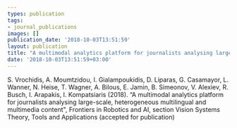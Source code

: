 ```yaml
---
types: publication
tags:
- journal_publications
images: []
publication_date: '2018-10-03T13:51:59'
layout: publication
title: "A multimodal analytics platform for journalists analysing large-scale, heterogeneous multilingual and multimedia content"
date: '2018-10-03T13:51:59+03:00'
---
```

S. Vrochidis, A. Moumtzidou, I. Gialampoukidis, D. Liparas, G. Casamayor, L. Wanner, N. Heise, T. Wagner, A. Bilous, E. Jamin, B. Simeonov, V. Alexiev, R. Busch, I. Arapakis, I. Kompatsiaris (2018). “A multimodal analytics platform for journalists analysing large-scale, heterogeneous multilingual and multimedia content", Frontiers in Robotics and AI, section Vision Systems Theory, Tools and Applications (accepted for publication) 